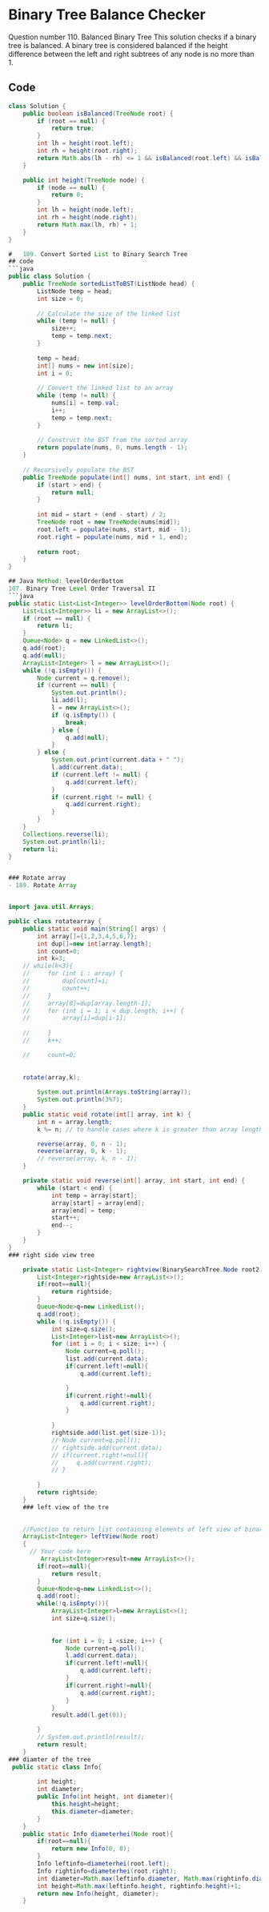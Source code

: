 # Binary Tree Balance Checker
Question number 110. Balanced Binary Tree
This solution checks if a binary tree is balanced. A binary tree is considered balanced if the height difference between the left and right subtrees of any node is no more than 1.

## Code

```java
class Solution {
    public boolean isBalanced(TreeNode root) {
        if (root == null) {
            return true;
        }
        int lh = height(root.left);
        int rh = height(root.right);
        return Math.abs(lh - rh) <= 1 && isBalanced(root.left) && isBalanced(root.right);
    }

    public int height(TreeNode node) {
        if (node == null) {
            return 0;
        }
        int lh = height(node.left);
        int rh = height(node.right);
        return Math.max(lh, rh) + 1;
    }
}

#   109. Convert Sorted List to Binary Search Tree
## code
```java
public class Solution {
    public TreeNode sortedListToBST(ListNode head) {
        ListNode temp = head;
        int size = 0;
        
        // Calculate the size of the linked list
        while (temp != null) {
            size++;
            temp = temp.next;
        }
        
        temp = head;
        int[] nums = new int[size];
        int i = 0;
        
        // Convert the linked list to an array
        while (temp != null) {
            nums[i] = temp.val;
            i++;
            temp = temp.next;
        }
        
        // Construct the BST from the sorted array
        return populate(nums, 0, nums.length - 1);
    }
    
    // Recursively populate the BST
    public TreeNode populate(int[] nums, int start, int end) {
        if (start > end) {
            return null;
        }
        
        int mid = start + (end - start) / 2;
        TreeNode root = new TreeNode(nums[mid]);
        root.left = populate(nums, start, mid - 1);
        root.right = populate(nums, mid + 1, end);
        
        return root;
    }
}

## Java Method: levelOrderBottom
107. Binary Tree Level Order Traversal II
```java
public static List<List<Integer>> levelOrderBottom(Node root) {
    List<List<Integer>> li = new ArrayList<>();
    if (root == null) {
        return li;
    }
    Queue<Node> q = new LinkedList<>();
    q.add(root);
    q.add(null);
    ArrayList<Integer> l = new ArrayList<>();
    while (!q.isEmpty()) {
        Node current = q.remove();
        if (current == null) {
            System.out.println();
            li.add(l);
            l = new ArrayList<>();
            if (q.isEmpty()) {
                break;
            } else {
                q.add(null);
            }
        } else {
            System.out.print(current.data + " ");
            l.add(current.data);
            if (current.left != null) {
                q.add(current.left);
            }
            if (current.right != null) {
                q.add(current.right);
            }
        }
    }
    Collections.reverse(li);
    System.out.println(li);
    return li;
}


### Rotate array
- 189. Rotate Array


import java.util.Arrays;

public class rotatearray {
    public static void main(String[] args) {
        int array[]={1,2,3,4,5,6,7};
        int dup[]=new int[array.length];
        int count=0;
        int k=3;
    // while(k<3){
    //     for (int i : array) {
    //         dup[count]=i;
    //         count++;
    //     }
    //     array[0]=dup[array.length-1];
    //     for (int i = 1; i < dup.length; i++) {
    //         array[i]=dup[i-1];
            
    //     }
    //     k++;

    //     count=0;
    
        
    rotate(array,k);
      
        System.out.println(Arrays.toString(array));
        System.out.println(3%7);
    }
    public static void rotate(int[] array, int k) {
        int n = array.length;
        k %= n; // to handle cases where k is greater than array length

        reverse(array, 0, n - 1);
        reverse(array, 0, k - 1);
        // reverse(array, k, n - 1);
    }

    private static void reverse(int[] array, int start, int end) {
        while (start < end) {
            int temp = array[start];
            array[start] = array[end];
            array[end] = temp;
            start++;
            end--;
        }
    }
}
### right side view tree

    private static List<Integer> rightview(BinarySearchTree.Node root2) {
        List<Integer>rightside=new ArrayList<>();
        if(root==null){
            return rightside;
        }
        Queue<Node>q=new LinkedList();
        q.add(root);
        while (!q.isEmpty()) {
            int size=q.size();
            List<Integer>list=new ArrayList<>();
            for (int i = 0; i < size; i++) {
                Node current=q.poll();
                list.add(current.data);
                if(current.left!=null){
                    q.add(current.left);

                }
                if(current.right!=null){
                    q.add(current.right);
                }
                
            }
            rightside.add(list.get(size-1));
            // Node current=q.poll();
            // rightside.add(current.data);
            // if(current.right!=null){
            //     q.add(current.right);
            // }
            
        }
        return rightside;
    }
    ### left view of the tre 
	

    //Function to return list containing elements of left view of binary tree.
    ArrayList<Integer> leftView(Node root)
    {
      // Your code here
         ArrayList<Integer>result=new ArrayList<>();
        if(root==null){
            return result;
        }
        Queue<Node>q=new LinkedList<>();
        q.add(root);
        while(!q.isEmpty()){
            ArrayList<Integer>l=new ArrayList<>();
            int size=q.size();
            
        
            for (int i = 0; i <size; i++) {
                Node current=q.poll();
                l.add(current.data);
                if(current.left!=null){
                    q.add(current.left);
                }
                if(current.right!=null){
                    q.add(current.right);
                }
            }
            result.add(l.get(0));

        }
        // System.out.println(result);
        return result;
    }
### diamter of the tree 
 public static class Info{
        
        int height;
        int diameter;
        public Info(int height, int diameter){
            this.height=height;
            this.diameter=diameter;
        }
    }
    public static Info diameterhei(Node root){
        if(root==null){
            return new Info(0, 0);
        }
        Info leftinfo=diameterhei(root.left);
        Info rightinfo=diameterhei(root.right);
        int diameter=Math.max(leftinfo.diameter, Math.max(rightinfo.diameter,leftinfo.height+rightinfo.height+1));
        int height=Math.max(leftinfo.height, rightinfo.height)+1;
        return new Info(height, diameter);
    }